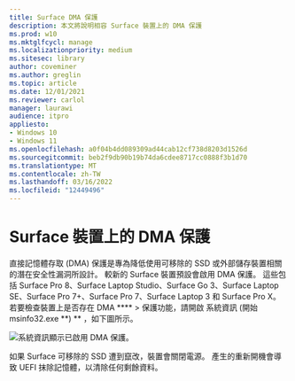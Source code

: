 ```yaml
---
title: Surface DMA 保護
description: 本文將說明相容 Surface 裝置上的 DMA 保護
ms.prod: w10
ms.mktglfcycl: manage
ms.localizationpriority: medium
ms.sitesec: library
author: coveminer
ms.author: greglin
ms.topic: article
ms.date: 12/01/2021
ms.reviewer: carlol
manager: laurawi
audience: itpro
appliesto:
- Windows 10
- Windows 11
ms.openlocfilehash: a0f04b4dd089309ad44cab12cf738d8203d1526d
ms.sourcegitcommit: beb2f9db90b19b74da6cdee8717cc0888f3b1d70
ms.translationtype: MT
ms.contentlocale: zh-TW
ms.lasthandoff: 03/16/2022
ms.locfileid: "12449496"
---
```

# <a name="dma-protection-on-surface-devices"></a>Surface 裝置上的 DMA 保護

直接記憶體存取 (DMA) 保護是專為降低使用可移除的 SSD 或外部儲存裝置相關的潛在安全性漏洞所設計。 較新的 Surface 裝置預設會啟用 DMA 保護。 這些包括 Surface Pro 8、Surface Laptop Studio、Surface Go 3、Surface Laptop SE、Surface Pro 7+、Surface Pro 7、Surface Laptop 3 和 Surface Pro X。 若要檢查裝置上是否存在 DMA ****  >  保護功能，請開啟 系統資訊 (開始msinfo32.exe **) ** ，如下圖所示。

![系統資訊顯示已啟用 DMA 保護。](images/systeminfodma.png)

如果 Surface 可移除的 SSD 遭到竄改，裝置會關閉電源。 產生的重新開機會導致 UEFI 抹除記憶體，以清除任何剩餘資料。
